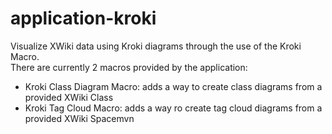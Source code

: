# application-kroki
Visualize XWiki data using Kroki diagrams through the use of the Kroki Macro.  
There are currently 2 macros provided by the application:

* Kroki Class Diagram Macro: adds a way to create class diagrams from a provided XWiki Class
* Kroki Tag Cloud Macro: adds a way ro create tag cloud diagrams from a provided XWiki Spacemvn 
